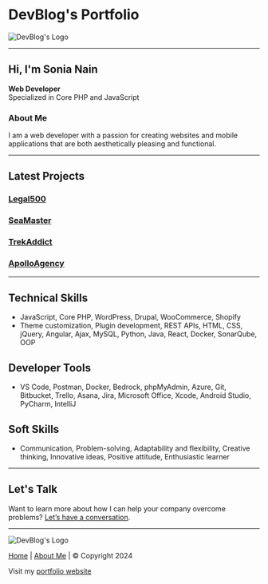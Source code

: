 # DevBlog's Portfolio

![DevBlog's Logo](path_to_logo_image)

---

## Hi, I'm Sonia Nain
**Web Developer**  
Specialized in Core PHP and JavaScript

### About Me
I am a web developer with a passion for creating websites and mobile applications that are both aesthetically pleasing and functional.

---

## Latest Projects
### [Legal500](https://link_to_project)
### [SeaMaster](https://link_to_project)
### [TrekAddict](https://link_to_project)
### [ApolloAgency](https://link_to_project)

---

## Technical Skills
- JavaScript, Core PHP, WordPress, Drupal, WooCommerce, Shopify
- Theme customization, Plugin development, REST APIs, HTML, CSS, jQuery, Angular, Ajax, MySQL, Python, Java, React, Docker, SonarQube, OOP

## Developer Tools
- VS Code, Postman, Docker, Bedrock, phpMyAdmin, Azure, Git, Bitbucket, Trello, Asana, Jira, Microsoft Office, Xcode, Android Studio, PyCharm, IntelliJ

## Soft Skills
- Communication, Problem-solving, Adaptability and flexibility, Creative thinking, Innovative ideas, Positive attitude, Enthusiastic learner

---

## Let's Talk
Want to learn more about how I can help your company overcome problems? [Let’s have a conversation](mailto:your_email@example.com).

---

![DevBlog's Logo](path_to_logo_image)

[Home](#home) | [About Me](#about-me) | © Copyright 2024

Visit my [portfolio website](https://yourportfolio.com)
